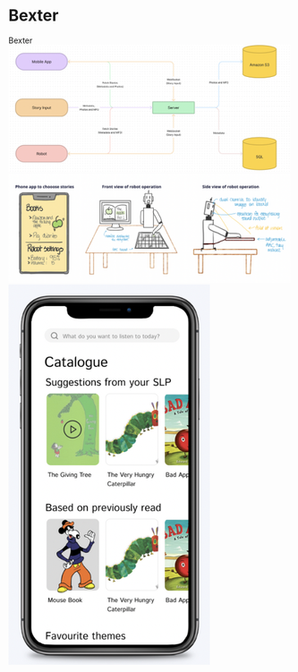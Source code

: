# Bexter
Bexter
![System design of bexter](./helpers/display/bexter_system_design.png)
![Visual representation of robot](./helpers/display/robot_concept.png)
![Mobile app home page figma](./helpers/display/mobile_app_figma.png)

